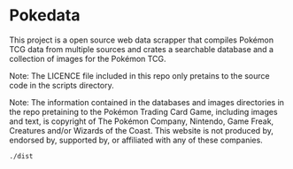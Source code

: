 # Pokedata

This project is a open source web data scrapper that compiles Pokémon TCG data from multiple sources and crates a searchable database and a collection of images for the Pokémon TCG. 

Note: The LICENCE file included in this repo only pretains to the source code in the scripts directory.

Note: The information contained in the databases and images directories in the repo pretaining to the Pokémon Trading Card Game, including images and text, is copyright of The Pokémon Company, Nintendo, Game Freak, Creatures and/or Wizards of the Coast. This website is not produced by, endorsed by, supported by, or affiliated with any of these companies.  

```sh
./dist
```